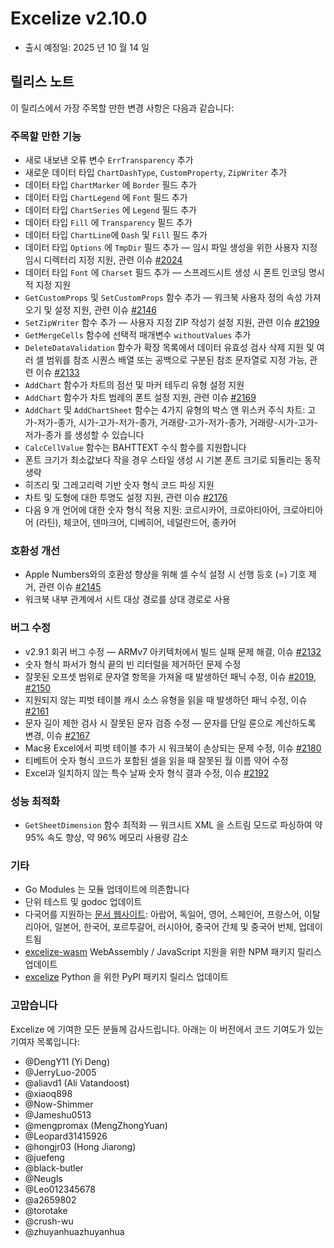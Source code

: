 # Excelize v2.10.0

* 출시 예정일: 2025 년 10 월 14 일

## 릴리스 노트

이 릴리스에서 가장 주목할 만한 변경 사항은 다음과 같습니다:

### 주목할 만한 기능

* 새로 내보낸 오류 변수 `ErrTransparency` 추가
* 새로운 데이터 타입 `ChartDashType`, `CustomProperty`, `ZipWriter` 추가
* 데이터 타입 `ChartMarker` 에 `Border` 필드 추가
* 데이터 타입 `ChartLegend` 에 `Font` 필드 추가
* 데이터 타입 `ChartSeries` 에 `Legend` 필드 추가
* 데이터 타입 `Fill` 에 `Transparency` 필드 추가
* 데이터 타입 `ChartLine`에 `Dash` 및 `Fill` 필드 추가
* 데이터 타입 `Options` 에 `TmpDir` 필드 추가 — 임시 파일 생성을 위한 사용자 지정 임시 디렉터리 지정 지원, 관련 이슈 [#2024](https://github.com/xuri/excelize/issues/2024)
* 데이터 타입 `Font` 에 `Charset` 필드 추가 — 스프레드시트 생성 시 폰트 인코딩 명시적 지정 지원
* `GetCustomProps` 및 `SetCustomProps` 함수 추가 — 워크북 사용자 정의 속성 가져오기 및 설정 지원, 관련 이슈 [#2146](https://github.com/xuri/excelize/issues/2146)
* `SetZipWriter` 함수 추가 — 사용자 지정 ZIP 작성기 설정 지원, 관련 이슈 [#2199](https://github.com/xuri/excelize/issues/2199)
* `GetMergeCells` 함수에 선택적 매개변수 `withoutValues` 추가
* `DeleteDataValidation` 함수가 확장 목록에서 데이터 유효성 검사 삭제 지원 및 여러 셀 범위를 참조 시퀀스 배열 또는 공백으로 구분된 참조 문자열로 지정 가능, 관련 이슈 [#2133](https://github.com/xuri/excelize/issues/2133)
* `AddChart` 함수가 차트의 점선 및 마커 테두리 유형 설정 지원
* `AddChart` 함수가 차트 범례의 폰트 설정 지원, 관련 이슈 [#2169](https://github.com/xuri/excelize/issues/2169)
* `AddChart` 및 `AddChartSheet` 함수는 4가지 유형의 박스 앤 위스커 주식 차트: 고가-저가-종가, 시가-고가-저가-종가, 거래량-고가-저가-종가, 거래량-시가-고가-저가-종가 를 생성할 수 있습니다
* `CalcCellValue` 함수는 BAHTTEXT 수식 함수를 지원합니다
* 폰트 크기가 최소값보다 작을 경우 스타일 생성 시 기본 폰트 크기로 되돌리는 동작 생략
* 히즈리 및 그레고리력 기반 숫자 형식 코드 파싱 지원
* 차트 및 도형에 대한 투명도 설정 지원, 관련 이슈 [#2176](https://github.com/xuri/excelize/issues/2176)
* 다음 9 개 언어에 대한 숫자 형식 적용 지원: 코르시카어, 크로아티아어, 크로아티아어 (라틴), 체코어, 덴마크어, 디베히어, 네덜란드어, 종카어

### 호환성 개선

* Apple Numbers와의 호환성 향상을 위해 셀 수식 설정 시 선행 등호 (=) 기호 제거, 관련 이슈 [#2145](https://github.com/xuri/excelize/issues/2145)
* 워크북 내부 관계에서 시트 대상 경로를 상대 경로로 사용

### 버그 수정

* v2.9.1 회귀 버그 수정 — ARMv7 아키텍처에서 빌드 실패 문제 해결, 이슈 [#2132](https://github.com/xuri/excelize/issues/2132)
* 숫자 형식 파서가 형식 끝의 빈 리터럴을 제거하던 문제 수정
* 잘못된 오프셋 범위로 문자열 항목을 가져올 때 발생하던 패닉 수정, 이슈 [#2019](https://github.com/xuri/excelize/issues/2019), [#2150](https://github.com/xuri/excelize/issues/2150)
* 지원되지 않는 피벗 테이블 캐시 소스 유형을 읽을 때 발생하던 패닉 수정, 이슈 [#2161](https://github.com/xuri/excelize/issues/2161)
* 문자 길이 제한 검사 시 잘못된 문자 검증 수정 — 문자를 단일 룬으로 계산하도록 변경, 이슈 [#2167](https://github.com/xuri/excelize/issues/2167)
* Mac용 Excel에서 피벗 테이블 추가 시 워크북이 손상되는 문제 수정, 이슈 [#2180](https://github.com/xuri/excelize/issues/2180)
* 티베트어 숫자 형식 코드가 포함된 셀을 읽을 때 잘못된 월 이름 약어 수정
* Excel과 일치하지 않는 특수 날짜 숫자 형식 결과 수정, 이슈 [#2192](https://github.com/xuri/excelize/issues/2192)

### 성능 최적화

* `GetSheetDimension` 함수 최적화 — 워크시트 XML 을 스트림 모드로 파싱하여 약 95% 속도 향상, 약 96% 메모리 사용량 감소

### 기타

* Go Modules 는 모듈 업데이트에 의존합니다
* 단위 테스트 및 godoc 업데이트
* 다국어를 지원하는 [문서 웹사이트](https://xuri.me/excelize): 아랍어, 독일어, 영어, 스페인어, 프랑스어, 이탈리아어, 일본어, 한국어, 포르투갈어, 러시아어, 중국어 간체 및 중국어 번체, 업데이트됨
* [excelize-wasm](https://github.com/xuri/excelize-wasm) WebAssembly / JavaScript 지원을 위한 NPM 패키지 릴리스 업데이트
* [excelize](https://github.com/xuri/excelize-py) Python 을 위한 PyPI 패키지 릴리스 업데이트

### 고맙습니다

Excelize 에 기여한 모든 분들께 감사드립니다. 아래는 이 버전에서 코드 기여도가 있는 기여자 목록입니다:

* @DengY11 (Yi Deng)
* @JerryLuo-2005
* @aliavd1 (Ali Vatandoost)
* @xiaoq898
* @Now-Shimmer
* @Jameshu0513
* @mengpromax (MengZhongYuan)
* @Leopard31415926
* @hongjr03 (Hong Jiarong)
* @juefeng
* @black-butler
* @Neugls
* @Leo012345678
* @a2659802
* @torotake
* @crush-wu
* @zhuyanhuazhuyanhua
